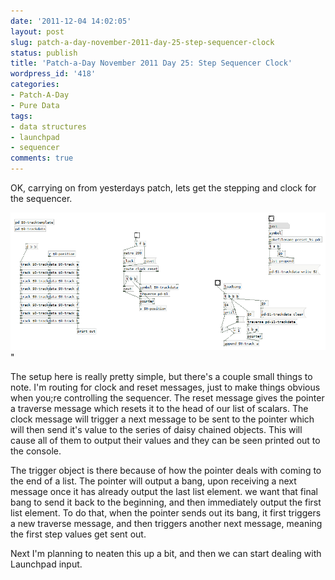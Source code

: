 ```yaml
---
date: '2011-12-04 14:02:05'
layout: post
slug: patch-a-day-november-2011-day-25-step-sequencer-clock
status: publish
title: 'Patch-a-Day November 2011 Day 25: Step Sequencer Clock'
wordpress_id: '418'
categories:
- Patch-A-Day
- Pure Data
tags:
- data structures
- launchpad
- sequencer
comments: true
---
```


OK, carrying on from yesterdays patch, lets get the stepping and clock for the sequencer.

![Sequencer clock and output](/a/2011-12-04-patch-a-day-november-2011-day-25-step-sequencer-clock/sequencer-clock-and-output.png)"

The setup here is really pretty simple, but there's a couple small things to note. I'm routing for clock and reset messages, just to make things obvious when you;re controlling the sequencer. The reset message gives the pointer a traverse message which resets it to the head of our list of scalars. The clock message will trigger a next message to be sent to the pointer which will then send it's value to the series of daisy chained objects. This will cause all of them to output their values and they can be seen printed out to the console.

The trigger object is there because of how the pointer deals with coming to the end of a list. The pointer will output a bang, upon receiving a next message once it has already output the last list element. we want that final bang to send it back to the beginning, and then immediately output the first list element. To do that, when the pointer sends out its bang, it first triggers a new traverse message, and then triggers another next message, meaning the first step values get sent out.

Next I'm planning to neaten this up a bit, and then we can start dealing with Launchpad input.
